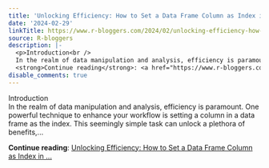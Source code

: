 ```yaml
---
title: 'Unlocking Efficiency: How to Set a Data Frame Column as Index in R'
date: '2024-02-29'
linkTitle: https://www.r-bloggers.com/2024/02/unlocking-efficiency-how-to-set-a-data-frame-column-as-index-in-r/
source: R-bloggers
description: |-
  <p>Introduction<br />
  In the realm of data manipulation and analysis, efficiency is paramount. One powerful technique to enhance your workflow is setting a column in a data frame as the index. This seemingly simple task can unlock a plethora of benefits,...</p>
  <strong>Continue reading</strong>: <a href="https://www.r-bloggers.com/2024/02/unlocking-efficiency-how-to-set-a-data-frame-column-as-index-in-r/">Unlocking Efficiency: How to Set a Data Frame Column as Index in ...
disable_comments: true
---
```

<p>Introduction<br />
In the realm of data manipulation and analysis, efficiency is paramount. One powerful technique to enhance your workflow is setting a column in a data frame as the index. This seemingly simple task can unlock a plethora of benefits,...</p>
<strong>Continue reading</strong>: <a href="https://www.r-bloggers.com/2024/02/unlocking-efficiency-how-to-set-a-data-frame-column-as-index-in-r/">Unlocking Efficiency: How to Set a Data Frame Column as Index in ...